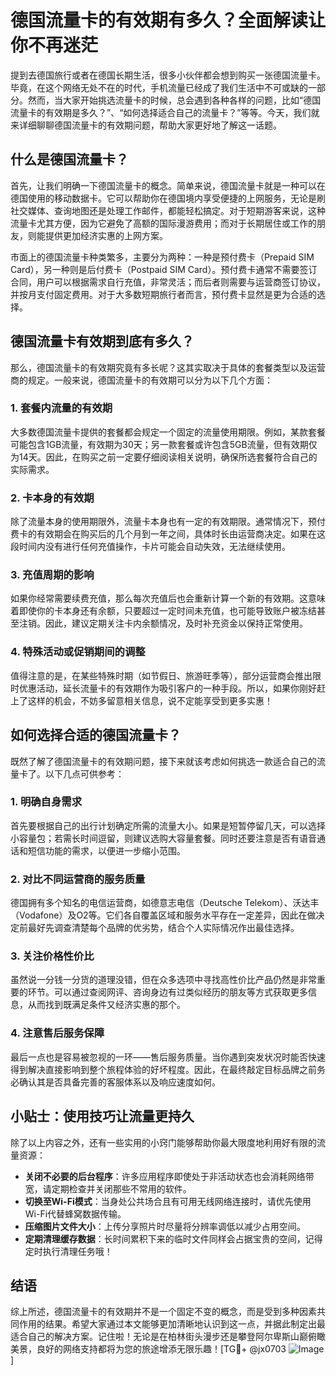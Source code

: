 # 德国流量卡的有效期有多久？全面解读让你不再迷茫

提到去德国旅行或者在德国长期生活，很多小伙伴都会想到购买一张德国流量卡。毕竟，在这个网络无处不在的时代，手机流量已经成了我们生活中不可或缺的一部分。然而，当大家开始挑选流量卡的时候，总会遇到各种各样的问题，比如“德国流量卡的有效期是多久？”、“如何选择适合自己的流量卡？”等等。今天，我们就来详细聊聊德国流量卡的有效期问题，帮助大家更好地了解这一话题。

## 什么是德国流量卡？

首先，让我们明确一下德国流量卡的概念。简单来说，德国流量卡就是一种可以在德国使用的移动数据卡。它可以帮助你在德国境内享受便捷的上网服务，无论是刷社交媒体、查询地图还是处理工作邮件，都能轻松搞定。对于短期游客来说，这种流量卡尤其方便，因为它避免了高额的国际漫游费用；而对于长期居住或工作的朋友，则能提供更加经济实惠的上网方案。

市面上的德国流量卡种类繁多，主要分为两种：一种是预付费卡（Prepaid SIM Card），另一种则是后付费卡（Postpaid SIM Card）。预付费卡通常不需要签订合同，用户可以根据需求自行充值，非常灵活；而后者则需要与运营商签订协议，并按月支付固定费用。对于大多数短期旅行者而言，预付费卡显然是更为合适的选择。

## 德国流量卡有效期到底有多久？

那么，德国流量卡的有效期究竟有多长呢？这其实取决于具体的套餐类型以及运营商的规定。一般来说，德国流量卡的有效期可以分为以下几个方面：

### 1. 套餐内流量的有效期
大多数德国流量卡提供的套餐都会规定一个固定的流量使用期限。例如，某款套餐可能包含1GB流量，有效期为30天；另一款套餐或许包含5GB流量，但有效期仅为14天。因此，在购买之前一定要仔细阅读相关说明，确保所选套餐符合自己的实际需求。

### 2. 卡本身的有效期
除了流量本身的使用期限外，流量卡本身也有一定的有效期限。通常情况下，预付费卡的有效期会在购买后的几个月到一年之间，具体时长由运营商决定。如果在这段时间内没有进行任何充值操作，卡片可能会自动失效，无法继续使用。

### 3. 充值周期的影响
如果你经常需要续费充值，那么每次充值后也会重新计算一个新的有效期。这意味着即使你的卡本身还有余额，只要超过一定时间未充值，也可能导致账户被冻结甚至注销。因此，建议定期关注卡内余额情况，及时补充资金以保持正常使用。

### 4. 特殊活动或促销期间的调整
值得注意的是，在某些特殊时期（如节假日、旅游旺季等），部分运营商会推出限时优惠活动，延长流量卡的有效期作为吸引客户的一种手段。所以，如果你刚好赶上了这样的机会，不妨多留意相关信息，说不定能享受到更多实惠！

## 如何选择合适的德国流量卡？

既然了解了德国流量卡的有效期问题，接下来就该考虑如何挑选一款适合自己的流量卡了。以下几点可供参考：

### 1. 明确自身需求
首先要根据自己的出行计划确定所需的流量大小。如果是短暂停留几天，可以选择小容量包；若需长时间逗留，则建议选购大容量套餐。同时还要注意是否有语音通话和短信功能的需求，以便进一步缩小范围。

### 2. 对比不同运营商的服务质量
德国拥有多个知名的电信运营商，如德意志电信（Deutsche Telekom）、沃达丰（Vodafone）及O2等。它们各自覆盖区域和服务水平存在一定差异，因此在做决定前最好先调查清楚每个品牌的优劣势，结合个人实际情况作出最佳选择。

### 3. 关注价格性价比
虽然说一分钱一分货的道理没错，但在众多选项中寻找高性价比产品仍然是非常重要的环节。可以通过查阅网评、咨询身边有过类似经历的朋友等方式获取更多信息，从而找到既满足条件又经济实惠的那个。

### 4. 注意售后服务保障
最后一点也是容易被忽视的一环——售后服务质量。当你遇到突发状况时能否快速得到解决直接影响到整个旅程体验的好坏程度。因此，在最终敲定目标品牌之前务必确认其是否具备完善的客服体系以及响应速度如何。

## 小贴士：使用技巧让流量更持久

除了以上内容之外，还有一些实用的小窍门能够帮助你最大限度地利用好有限的流量资源：

- **关闭不必要的后台程序**：许多应用程序即使处于非活动状态也会消耗网络带宽，请定期检查并关闭那些不常用的软件。
- **切换至Wi-Fi模式**：当身处公共场合且有可用无线网络连接时，请优先使用Wi-Fi代替蜂窝数据传输。
- **压缩图片文件大小**：上传分享照片时尽量将分辨率调低以减少占用空间。
- **定期清理缓存数据**：长时间累积下来的临时文件同样会占据宝贵的空间，记得定时执行清理任务哦！

## 结语

综上所述，德国流量卡的有效期并不是一个固定不变的概念，而是受到多种因素共同作用的结果。希望大家通过本文能够更加清晰地认识到这一点，并据此制定出最适合自己的解决方案。记住啦！无论是在柏林街头漫步还是攀登阿尔卑斯山巅俯瞰美景，良好的网络支持都将为您的旅途增添无限乐趣！[TG💪+ @jx0703 ![Image](https://github.com/user-attachments/assets/dbca1d08-cadb-493c-b0ec-ad6f7a83f270)]
